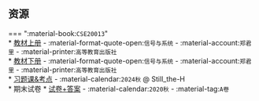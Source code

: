 ## 资源  
=== ":material-book:`CSE20013`"  
    * [教材上册](http://api.cqu-openlib.cn/file?key=iMYwW23ty7ri) - :material-format-quote-open:`信号与系统` - :material-account:`郑君里` - :material-printer:`高等教育出版社`  
    * [教材下册](http://api.cqu-openlib.cn/file?key=iy1S823ty9cf) - :material-format-quote-open:`信号与系统` - :material-account:`郑君里` - :material-printer:`高等教育出版社`  
    * [习题课&考点](http://api.cqu-openlib.cn/file?key=i5vVO2ibycdg) - :material-calendar:`2024秋` @ Still_the-H  
    * 期末试卷
        * [试卷+答案](http://api.cqu-openlib.cn/file?key=iDcio23tygza) - :material-calendar:`2020秋` - :material-tag:`A卷`  